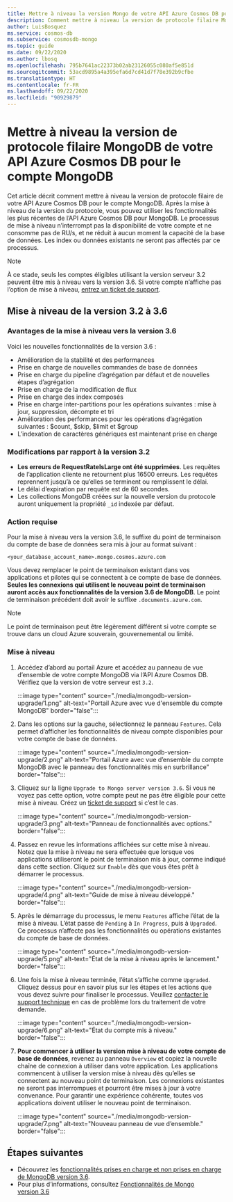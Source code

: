 ```yaml
---
title: Mettre à niveau la version Mongo de votre API Azure Cosmos DB pour le compte MongoDB
description: Comment mettre à niveau la version de protocole filaire MongoDB pour l’API existante Azure Cosmos DB pour les comptes MongoDB
author: LuisBosquez
ms.service: cosmos-db
ms.subservice: cosmosdb-mongo
ms.topic: guide
ms.date: 09/22/2020
ms.author: lbosq
ms.openlocfilehash: 795b7641ac22373b02ab23126055c080af5e851d
ms.sourcegitcommit: 53acd9895a4a395efa6d7cd41d7f78e392b9cfbe
ms.translationtype: HT
ms.contentlocale: fr-FR
ms.lasthandoff: 09/22/2020
ms.locfileid: "90929879"
---
```

# <a name="upgrade-the-mongodb-wire-protocol-version-of-your-azure-cosmos-dbs-api-for-mongodb-account"></a>Mettre à niveau la version de protocole filaire MongoDB de votre API Azure Cosmos DB pour le compte MongoDB

Cet article décrit comment mettre à niveau la version de protocole filaire de votre API Azure Cosmos DB pour le compte MongoDB. Après la mise à niveau de la version du protocole, vous pouvez utiliser les fonctionnalités les plus récentes de l’API Azure Cosmos DB pour MongoDB. Le processus de mise à niveau n’interrompt pas la disponibilité de votre compte et ne consomme pas de RU/s, et ne réduit à aucun moment la capacité de la base de données. Les index ou données existants ne seront pas affectés par ce processus.

>[!Note]
> À ce stade, seuls les comptes éligibles utilisant la version serveur 3.2 peuvent être mis à niveau vers la version 3.6. Si votre compte n’affiche pas l’option de mise à niveau, [entrez un ticket de support](https://portal.azure.com/?#blade/Microsoft_Azure_Support/HelpAndSupportBlade).

## <a name="upgrading-from-version-32-to-36"></a>Mise à niveau de la version 3.2 à 3.6

### <a name="benefits-of-upgrading-to-version-36"></a>Avantages de la mise à niveau vers la version 3.6

Voici les nouvelles fonctionnalités de la version 3.6 :
- Amélioration de la stabilité et des performances
- Prise en charge de nouvelles commandes de base de données
- Prise en charge du pipeline d’agrégation par défaut et de nouvelles étapes d’agrégation
- Prise en charge de la modification de flux
- Prise en charge des index composés
- Prise en charge inter-partitions pour les opérations suivantes : mise à jour, suppression, décompte et tri
- Amélioration des performances pour les opérations d’agrégation suivantes : $count, $skip, $limit et $group
- L’indexation de caractères génériques est maintenant prise en charge

### <a name="changes-from-version-32"></a>Modifications par rapport à la version 3.2

- **Les erreurs de RequestRateIsLarge ont été supprimées**. Les requêtes de l’application cliente ne retournent plus 16500 erreurs. Les requêtes reprennent jusqu’à ce qu’elles se terminent ou remplissent le délai.
- Le délai d’expiration par requête est de 60 secondes.
- Les collections MongoDB créées sur la nouvelle version du protocole auront uniquement la propriété `_id` indexée par défaut.

### <a name="action-required"></a>Action requise

Pour la mise à niveau vers la version 3.6, le suffixe du point de terminaison du compte de base de données sera mis à jour au format suivant :

```
<your_database_account_name>.mongo.cosmos.azure.com
```

Vous devez remplacer le point de terminaison existant dans vos applications et pilotes qui se connectent à ce compte de base de données. **Seules les connexions qui utilisent le nouveau point de terminaison auront accès aux fonctionnalités de la version 3.6 de MongoDB**. Le point de terminaison précédent doit avoir le suffixe `.documents.azure.com`.

>[!Note]
> Le point de terminaison peut être légèrement différent si votre compte se trouve dans un cloud Azure souverain, gouvernemental ou limité.

### <a name="how-to-upgrade"></a>Mise à niveau

1. Accédez d’abord au portail Azure et accédez au panneau de vue d’ensemble de votre compte MongoDB via l’API Azure Cosmos DB. Vérifiez que la version de votre serveur est `3.2`. 

    :::image type="content" source="./media/mongodb-version-upgrade/1.png" alt-text="Portail Azure avec vue d'ensemble du compte MongoDB" border="false":::

2. Dans les options sur la gauche, sélectionnez le panneau `Features`. Cela permet d’afficher les fonctionnalités de niveau compte disponibles pour votre compte de base de données.

    :::image type="content" source="./media/mongodb-version-upgrade/2.png" alt-text="Portail Azure avec vue d’ensemble du compte MongoDB avec le panneau des fonctionnalités mis en surbrillance" border="false":::

3. Cliquez sur la ligne `Upgrade to Mongo server version 3.6`. Si vous ne voyez pas cette option, votre compte peut ne pas être éligible pour cette mise à niveau. Créez un [ticket de support](https://portal.azure.com/?#blade/Microsoft_Azure_Support/HelpAndSupportBlade) si c’est le cas.

    :::image type="content" source="./media/mongodb-version-upgrade/3.png" alt-text="Panneau de fonctionnalités avec options." border="false":::

4. Passez en revue les informations affichées sur cette mise à niveau. Notez que la mise à niveau ne sera effectuée que lorsque vos applications utiliseront le point de terminaison mis à jour, comme indiqué dans cette section. Cliquez sur `Enable` dès que vous êtes prêt à démarrer le processus.

    :::image type="content" source="./media/mongodb-version-upgrade/4.png" alt-text="Guide de mise à niveau développé." border="false":::

5. Après le démarrage du processus, le menu `Features` affiche l’état de la mise à niveau. L’état passe de `Pending` à `In Progress`, puis à `Upgraded`. Ce processus n’affecte pas les fonctionnalités ou opérations existantes du compte de base de données.

    :::image type="content" source="./media/mongodb-version-upgrade/5.png" alt-text="État de la mise à niveau après le lancement." border="false":::

6. Une fois la mise à niveau terminée, l’état s’affiche comme `Upgraded`. Cliquez dessus pour en savoir plus sur les étapes et les actions que vous devez suivre pour finaliser le processus. Veuillez [contacter le support technique](https://azure.microsoft.com/en-us/support/create-ticket/) en cas de problème lors du traitement de votre demande.

    :::image type="content" source="./media/mongodb-version-upgrade/6.png" alt-text="État du compte mis à niveau." border="false":::

7. **Pour commencer à utiliser la version mise à niveau de votre compte de base de données**, revenez au panneau `Overview` et copiez la nouvelle chaîne de connexion à utiliser dans votre application. Les applications commencent à utiliser la version mise à niveau dès qu’elles se connectent au nouveau point de terminaison. Les connexions existantes ne seront pas interrompues et pourront être mises à jour à votre convenance. Pour garantir une expérience cohérente, toutes vos applications doivent utiliser le nouveau point de terminaison.

    :::image type="content" source="./media/mongodb-version-upgrade/7.png" alt-text="Nouveau panneau de vue d’ensemble." border="false":::

## <a name="next-steps"></a>Étapes suivantes

- Découvrez les [fonctionnalités prises en charge et non prises en charge de MongoDB version 3.6](mongodb-feature-support-36.md).
- Pour plus d’informations, consultez [Fonctionnalités de Mongo version 3.6](https://devblogs.microsoft.com/cosmosdb/azure-cosmos-dbs-api-for-mongodb-now-supports-server-version-3-6/)
